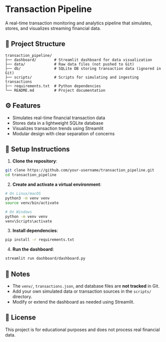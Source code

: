 
# Transaction Pipeline

A real-time transaction monitoring and analytics pipeline that simulates, stores, and visualizes streaming financial data.

## 🧩 Project Structure

```
transaction_pipeline/
├── dashboard/        # Streamlit dashboard for data visualization
├── data/             # Raw data files (not pushed to Git)
├── db/               # SQLite DB storing transaction data (ignored in Git)
├── scripts/          # Scripts for simulating and ingesting transactions
├── requirements.txt  # Python dependencies
└── README.md         # Project documentation
```

## ⚙️ Features

- Simulates real-time financial transaction data
- Stores data in a lightweight SQLite database
- Visualizes transaction trends using Streamlit
- Modular design with clear separation of concerns

## 🚀 Setup Instructions

1. **Clone the repository**:

```bash
git clone https://github.com/your-username/transaction_pipeline.git
cd transaction_pipeline
```

2. **Create and activate a virtual environment**:

```bash
# On Linux/macOS
python3 -m venv venv
source venv/bin/activate

# On Windows
python -m venv venv
venv\Scripts\activate
```

3. **Install dependencies**:

```bash
pip install -r requirements.txt
```

4. **Run the dashboard**:

```bash
streamlit run dashboard/dashboard.py
```

## 📁 Notes

- The `venv/`, `transactions.json`, and database files are **not tracked** in Git.
- Add your own simulated data or transaction sources in the `scripts/` directory.
- Modify or extend the dashboard as needed using Streamlit.

## 📄 License

This project is for educational purposes and does not process real financial data.
